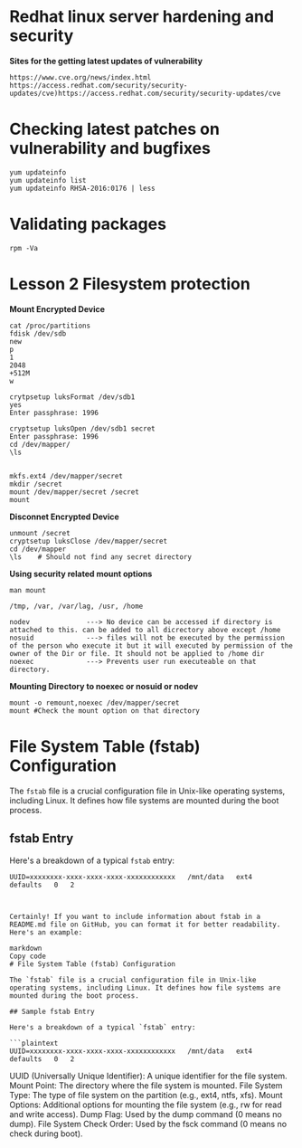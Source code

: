 # Redhat linux server hardening and security
**Sites for the getting latest updates of vulnerability**
```
https://www.cve.org/news/index.html
https://access.redhat.com/security/security-updates/cve)https://access.redhat.com/security/security-updates/cve
```
# Checking latest patches on vulnerability and bugfixes
```
yum updateinfo
yum updateinfo list
yum updateinfo RHSA-2016:0176 | less
```
# Validating packages
```
rpm -Va
```

# Lesson 2 Filesystem protection

**Mount Encrypted Device**
```
cat /proc/partitions
fdisk /dev/sdb
new
p
1
2048
+512M
w
```
```
crytpsetup luksFormat /dev/sdb1
yes
Enter passphrase: 1996

cryptsetup luksOpen /dev/sdb1 secret
Enter passphrase: 1996
cd /dev/mapper/
\ls


mkfs.ext4 /dev/mapper/secret
mkdir /secret
mount /dev/mapper/secret /secret
mount
```
**Disconnet Encrypted Device**
```
unmount /secret
cryptsetup luksClose /dev/mapper/secret
cd /dev/mapper
\ls    # Should not find any secret directory
```
**Using security related mount options**
```
man mount

/tmp, /var, /var/lag, /usr, /home

nodev              ---> No device can be accessed if directory is attached to this. can be added to all dicrectory above except /home
nosuid             ---> files will not be executed by the permission of the person who execute it but it will executed by permission of the owner of the Dir or file. It should not be applied to /home dir
noexec             ---> Prevents user run executeable on that directory.
```
**Mounting Directory to noexec or nosuid or nodev**
```
mount -o remount,noexec /dev/mapper/secret
mount #Check the mount option on that directory
```
# File System Table (fstab) Configuration

The `fstab` file is a crucial configuration file in Unix-like operating systems, including Linux. It defines how file systems are mounted during the boot process.

## fstab Entry

Here's a breakdown of a typical `fstab` entry:

```plaintext
UUID=xxxxxxxx-xxxx-xxxx-xxxx-xxxxxxxxxxxx   /mnt/data   ext4   defaults   0   2



Certainly! If you want to include information about fstab in a README.md file on GitHub, you can format it for better readability. Here's an example:

markdown
Copy code
# File System Table (fstab) Configuration

The `fstab` file is a crucial configuration file in Unix-like operating systems, including Linux. It defines how file systems are mounted during the boot process.

## Sample fstab Entry

Here's a breakdown of a typical `fstab` entry:

```plaintext
UUID=xxxxxxxx-xxxx-xxxx-xxxx-xxxxxxxxxxxx   /mnt/data   ext4   defaults   0   2

```
UUID (Universally Unique Identifier): A unique identifier for the file system.
Mount Point: The directory where the file system is mounted.
File System Type: The type of file system on the partition (e.g., ext4, ntfs, xfs).
Mount Options: Additional options for mounting the file system (e.g., rw for read and write access).
Dump Flag: Used by the dump command (0 means no dump).
File System Check Order: Used by the fsck command (0 means no check during boot).
```
